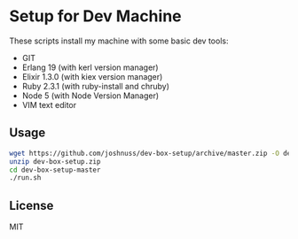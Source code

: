 # Setup for Dev Machine

These scripts install my machine with some basic dev tools:

- GIT
- Erlang 19 (with kerl version manager)
- Elixir 1.3.0 (with kiex version manager)
- Ruby 2.3.1 (with ruby-install and chruby)
- Node 5 (with Node Version Manager)
- VIM text editor

## Usage

```bash
wget https://github.com/joshnuss/dev-box-setup/archive/master.zip -O dev-box-setup.zip
unzip dev-box-setup.zip
cd dev-box-setup-master
./run.sh
```

## License

MIT
